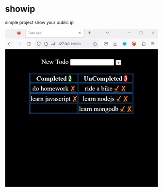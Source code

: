 # showip
simple project show your public ip





![Screen shot of deployment image](https://raw.githubusercontent.com/wexsilon/simple-todo-app/master/todo-sc.jpg)
